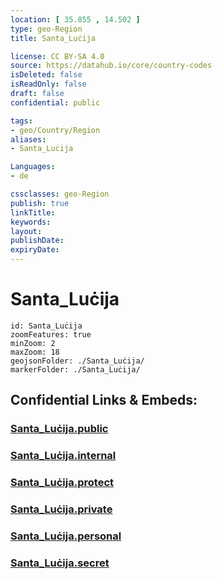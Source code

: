 ```yaml
---
location: [ 35.855 , 14.502 ] 
type: geo-Region
title: Santa_Luċija

license: CC BY-SA 4.0
source: https://datahub.io/core/country-codes
isDeleted: false
isReadOnly: false
draft: false
confidential: public

tags:
- geo/Country/Region
aliases:
- Santa_Luċija

Languages:
- de

cssclasses: geo-Region
publish: true
linkTitle: 
keywords: 
layout: 
publishDate: 
expiryDate: 
---
```


# Santa_Luċija

```leaflet
id: Santa_Luċija
zoomFeatures: true 
minZoom: 2 
maxZoom: 18
geojsonFolder: ./Santa_Luċija/
markerFolder: ./Santa_Luċija/
```


## Confidential Links & Embeds: 

### [Santa_Luċija.public](/_public/\Earth\Continent\Europe\Europe~South\Malta\Regions~Malta\Nofsinhar\counties~NofsinharSanta_Luċija.public.md) 

### [Santa_Luċija.internal](/_internal/\Earth\Continent\Europe\Europe~South\Malta\Regions~Malta\Nofsinhar\counties~NofsinharSanta_Luċija.internal.md) 

### [Santa_Luċija.protect](/_protect/\Earth\Continent\Europe\Europe~South\Malta\Regions~Malta\Nofsinhar\counties~NofsinharSanta_Luċija.protect.md) 

### [Santa_Luċija.private](/_private/\Earth\Continent\Europe\Europe~South\Malta\Regions~Malta\Nofsinhar\counties~NofsinharSanta_Luċija.private.md) 

### [Santa_Luċija.personal](/_personal/\Earth\Continent\Europe\Europe~South\Malta\Regions~Malta\Nofsinhar\counties~NofsinharSanta_Luċija.personal.md) 

### [Santa_Luċija.secret](/_secret/\Earth\Continent\Europe\Europe~South\Malta\Regions~Malta\Nofsinhar\counties~NofsinharSanta_Luċija.secret.md)

